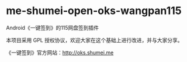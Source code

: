 me-shumei-open-oks-wangpan115
=============================
Android《一键签到》的115网盘签到插件

本项目采用 GPL 授权协议，欢迎大家在这个基础上进行改进，并与大家分享。

《一键签到》官方网站：<http://oks.shumei.me>
